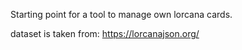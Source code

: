 Starting point for a tool to manage own lorcana cards.


dataset is taken from: https://lorcanajson.org/
 
